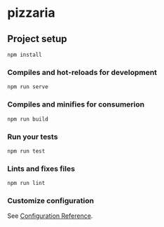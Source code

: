 # pizzaria

## Project setup
```
npm install
```

### Compiles and hot-reloads for development
```
npm run serve
```

### Compiles and minifies for consumerion
```
npm run build
```

### Run your tests
```
npm run test
```

### Lints and fixes files
```
npm run lint
```

### Customize configuration
See [Configuration Reference](https://cli.vuejs.org/config/).
